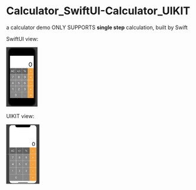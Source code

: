 # Calculator_SwiftUI-Calculator_UIKIT
a calculator demo ONLY SUPPORTS **single step** calculation, built by Swift

SwiftUI view:

<img src="README.assets/%E6%88%AA%E5%B1%8F2022-02-01%20%E4%B8%8B%E5%8D%885.53.42.png" alt="截屏2022-02-01 下午5.53.42" style="zoom:40%;" height = "400"/>

UIKIT view:

<img src="README.assets/%E6%88%AA%E5%B1%8F2022-02-01%20%E4%B8%8B%E5%8D%885.48.21.png" alt="截屏2022-02-01 下午5.48.21" style="zoom:40%;" height = "400"/>
